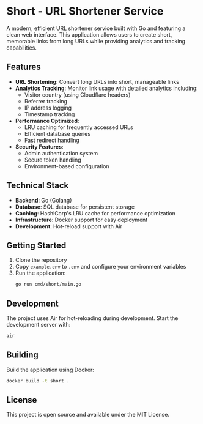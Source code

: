 # Short - URL Shortener Service

A modern, efficient URL shortener service built with Go and featuring a clean web interface. This application allows users to create short, memorable links from long URLs while providing analytics and tracking capabilities.

## Features

- **URL Shortening**: Convert long URLs into short, manageable links
- **Analytics Tracking**: Monitor link usage with detailed analytics including:
  - Visitor country (using Cloudflare headers)
  - Referrer tracking
  - IP address logging
  - Timestamp tracking
- **Performance Optimized**:
  - LRU caching for frequently accessed URLs
  - Efficient database queries
  - Fast redirect handling
- **Security Features**:
  - Admin authentication system
  - Secure token handling
  - Environment-based configuration

## Technical Stack

- **Backend**: Go (Golang)
- **Database**: SQL database for persistent storage
- **Caching**: HashiCorp's LRU cache for performance optimization
- **Infrastructure**: Docker support for easy deployment
- **Development**: Hot-reload support with Air

## Getting Started

1. Clone the repository
2. Copy `example.env` to `.env` and configure your environment variables
3. Run the application:
   ```bash
   go run cmd/short/main.go
   ```

## Development

The project uses Air for hot-reloading during development. Start the development server with:
```bash
air
```

## Building

Build the application using Docker:
```bash
docker build -t short .
```

## License

This project is open source and available under the MIT License.
